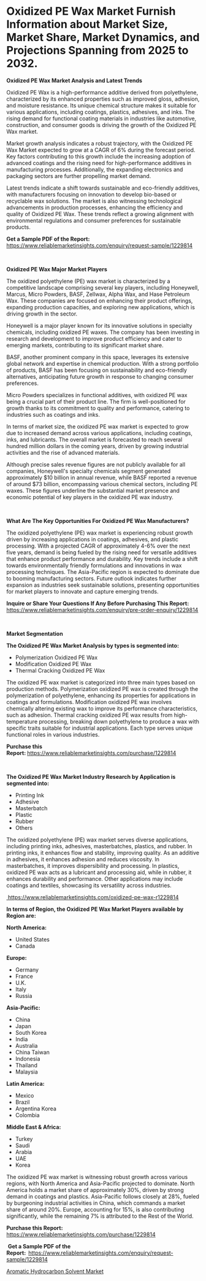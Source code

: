 <p><h1>Oxidized PE Wax Market Furnish Information about Market Size, Market Share, Market Dynamics, and Projections Spanning from 2025 to 2032.</h1></p><p><strong>Oxidized PE Wax Market Analysis and Latest Trends</strong></p>
<p><p>Oxidized PE Wax is a high-performance additive derived from polyethylene, characterized by its enhanced properties such as improved gloss, adhesion, and moisture resistance. Its unique chemical structure makes it suitable for various applications, including coatings, plastics, adhesives, and inks. The rising demand for functional coating materials in industries like automotive, construction, and consumer goods is driving the growth of the Oxidized PE Wax market.</p><p>Market growth analysis indicates a robust trajectory, with the Oxidized PE Wax Market expected to grow at a CAGR of 6% during the forecast period. Key factors contributing to this growth include the increasing adoption of advanced coatings and the rising need for high-performance additives in manufacturing processes. Additionally, the expanding electronics and packaging sectors are further propelling market demand.</p><p>Latest trends indicate a shift towards sustainable and eco-friendly additives, with manufacturers focusing on innovation to develop bio-based or recyclable wax solutions. The market is also witnessing technological advancements in production processes, enhancing the efficiency and quality of Oxidized PE Wax. These trends reflect a growing alignment with environmental regulations and consumer preferences for sustainable products.</p></p>
<p><strong>Get a Sample PDF of the Report:&nbsp;</strong> <a href="https://www.reliablemarketinsights.com/enquiry/request-sample/1229814?utm_campaign=3065&utm_medium=2&utm_source=Github&utm_content=ia&utm_term=01042025&utm_id=oxidized-pe-wax">https://www.reliablemarketinsights.com/enquiry/request-sample/1229814</a></p>
<p>&nbsp;</p>
<p><strong>Oxidized PE Wax Major Market Players</strong></p>
<p><p>The oxidized polyethylene (PE) wax market is characterized by a competitive landscape comprising several key players, including Honeywell, Marcus, Micro Powders, BASF, Zellwax, Alpha Wax, and Hase Petroleum Wax. These companies are focused on enhancing their product offerings, expanding production capacities, and exploring new applications, which is driving growth in the sector.</p><p>Honeywell is a major player known for its innovative solutions in specialty chemicals, including oxidized PE waxes. The company has been investing in research and development to improve product efficiency and cater to emerging markets, contributing to its significant market share.</p><p>BASF, another prominent company in this space, leverages its extensive global network and expertise in chemical production. With a strong portfolio of products, BASF has been focusing on sustainability and eco-friendly alternatives, anticipating future growth in response to changing consumer preferences.</p><p>Micro Powders specializes in functional additives, with oxidized PE wax being a crucial part of their product line. The firm is well-positioned for growth thanks to its commitment to quality and performance, catering to industries such as coatings and inks.</p><p>In terms of market size, the oxidized PE wax market is expected to grow due to increased demand across various applications, including coatings, inks, and lubricants. The overall market is forecasted to reach several hundred million dollars in the coming years, driven by growing industrial activities and the rise of advanced materials.</p><p>Although precise sales revenue figures are not publicly available for all companies, Honeywell's specialty chemicals segment generated approximately $10 billion in annual revenue, while BASF reported a revenue of around $73 billion, encompassing various chemical sectors, including PE waxes. These figures underline the substantial market presence and economic potential of key players in the oxidized PE wax industry.</p></p>
<p>&nbsp;</p>
<p><strong>What Are The Key Opportunities For Oxidized PE Wax Manufacturers?</strong></p>
<p><p>The oxidized polyethylene (PE) wax market is experiencing robust growth driven by increasing applications in coatings, adhesives, and plastic processing. With a projected CAGR of approximately 4-6% over the next five years, demand is being fueled by the rising need for versatile additives that enhance product performance and durability. Key trends include a shift towards environmentally friendly formulations and innovations in wax processing techniques. The Asia-Pacific region is expected to dominate due to booming manufacturing sectors. Future outlook indicates further expansion as industries seek sustainable solutions, presenting opportunities for market players to innovate and capture emerging trends.</p></p>
<p><strong>Inquire or Share Your Questions If Any Before Purchasing This Report:</strong> <a href="https://www.reliablemarketinsights.com/enquiry/pre-order-enquiry/1229814?utm_campaign=3065&utm_medium=2&utm_source=Github&utm_content=ia&utm_term=01042025&utm_id=oxidized-pe-wax">https://www.reliablemarketinsights.com/enquiry/pre-order-enquiry/1229814</a></p>
<p>&nbsp;</p>
<p><strong>Market Segmentation</strong></p>
<p><strong>The Oxidized PE Wax Market Analysis by types is segmented into:</strong></p>
<p><ul><li>Polymerization Oxidized PE Wax</li><li>Modification Oxidized PE Wax</li><li>Thermal Cracking Oxidized PE Wax</li></ul></p>
<p><p>The oxidized PE wax market is categorized into three main types based on production methods. Polymerization oxidized PE wax is created through the polymerization of polyethylene, enhancing its properties for applications in coatings and formulations. Modification oxidized PE wax involves chemically altering existing wax to improve its performance characteristics, such as adhesion. Thermal cracking oxidized PE wax results from high-temperature processing, breaking down polyethylene to produce a wax with specific traits suitable for industrial applications. Each type serves unique functional roles in various industries.</p></p>
<p><strong>Purchase this Report:&nbsp;</strong><a href="https://www.reliablemarketinsights.com/purchase/1229814?utm_campaign=3065&utm_medium=2&utm_source=Github&utm_content=ia&utm_term=01042025&utm_id=oxidized-pe-wax">https://www.reliablemarketinsights.com/purchase/1229814</a></p>
<p>&nbsp;</p>
<p><strong>The Oxidized PE Wax Market Industry Research by Application is segmented into:</strong></p>
<p><ul><li>Printing Ink</li><li>Adhesive</li><li>Masterbatch</li><li>Plastic</li><li>Rubber</li><li>Others</li></ul></p>
<p><p>The oxidized polyethylene (PE) wax market serves diverse applications, including printing inks, adhesives, masterbatches, plastics, and rubber. In printing inks, it enhances flow and stability, improving quality. As an additive in adhesives, it enhances adhesion and reduces viscosity. In masterbatches, it improves dispersibility and processing. In plastics, oxidized PE wax acts as a lubricant and processing aid, while in rubber, it enhances durability and performance. Other applications may include coatings and textiles, showcasing its versatility across industries.</p></p>
<p><a href="https://www.reliablemarketinsights.com/oxidized-pe-wax-r1229814?utm_campaign=3065&utm_medium=2&utm_source=Github&utm_content=ia&utm_term=01042025&utm_id=oxidized-pe-wax">&nbsp;https://www.reliablemarketinsights.com/oxidized-pe-wax-r1229814</a></p>
<p><strong>In terms of Region, the Oxidized PE Wax Market Players available by Region are:</strong></p>
<p>
    <p> <strong> North America: </strong>
        <ul>
            <li>United States</li>
            <li>Canada</li>
        </ul>
        </p> 
    <p> <strong> Europe: </strong>
        <ul>
            <li>Germany</li>
            <li>France</li>
            <li>U.K.</li>
            <li>Italy</li>
            <li>Russia</li>
        </ul>
        </p> 
    <p> <strong> Asia-Pacific: </strong>
        <ul>
            <li>China</li>
            <li>Japan</li>
            <li>South Korea</li>
            <li>India</li>
            <li>Australia</li>
            <li>China Taiwan</li>
            <li>Indonesia</li>
            <li>Thailand</li>
            <li>Malaysia</li>
        </ul>
        </p> 
    <p> <strong> Latin America: </strong>
        <ul>
            <li>Mexico</li>
            <li>Brazil</li>
            <li>Argentina Korea</li>
            <li>Colombia</li>
        </ul>
        </p> 
    <p> <strong> Middle East & Africa: </strong>
        <ul>
            <li>Turkey</li>
            <li>Saudi</li>
            <li>Arabia</li>
            <li>UAE</li>
            <li>Korea</li>
        </ul>
    </p>
    </p>
<p><p>The oxidized PE wax market is witnessing robust growth across various regions, with North America and Asia-Pacific projected to dominate. North America holds a market share of approximately 30%, driven by strong demand in coatings and plastics. Asia-Pacific follows closely at 28%, fueled by burgeoning industrial activities in China, which commands a market share of around 20%. Europe, accounting for 15%, is also contributing significantly, while the remaining 7% is attributed to the Rest of the World.</p></p>
<p><strong>Purchase this Report: </strong><a href="https://www.reliablemarketinsights.com/purchase/1229814?utm_campaign=3065&utm_medium=2&utm_source=Github&utm_content=ia&utm_term=01042025&utm_id=oxidized-pe-wax">https://www.reliablemarketinsights.com/purchase/1229814</a></p>
<p>&nbsp;<strong>Get a Sample PDF of the Report:&nbsp;&nbsp;</strong><a href="https://www.reliablemarketinsights.com/enquiry/request-sample/1229814?utm_campaign=3065&utm_medium=2&utm_source=Github&utm_content=ia&utm_term=01042025&utm_id=oxidized-pe-wax">https://www.reliablemarketinsights.com/enquiry/request-sample/1229814</a></p>
<p><strong></strong></p>
<p><p><a href="https://github.com/akermigarib/Market-Research-Report-List-1/blob/main/aromatic-hydrocarbon-solvent-market.md?utm_campaign=3065&utm_medium=2&utm_source=Github&utm_content=ia&utm_term=01042025&utm_id=oxidized-pe-wax">Aromatic Hydrocarbon Solvent Market</a></p></p>